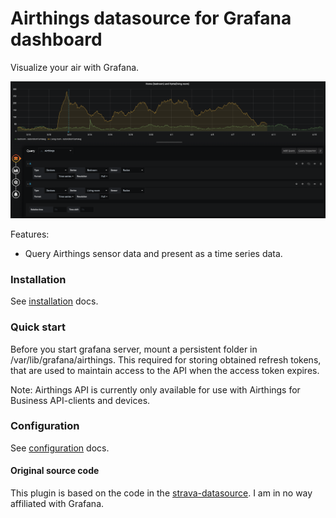 # Airthings datasource for Grafana dashboard

Visualize your air with Grafana.

![Airthings Datasource](docs/img/dashboard-example.png)

Features:

- Query Airthings sensor data and present as a time series data.

### Installation

See [installation](https://github.com/devdavidkarlsson/grafana-airthings-datasource/blob/master/docs/installation.md) docs.

### Quick start

Before you start grafana server, mount a persistent folder in /var/lib/grafana/airthings.
This required for storing obtained refresh tokens, that are used to maintain access to the API when the access token expires.

Note: Airthings API is currently only available for use with Airthings for Business API-clients and devices.

### Configuration

See [configuration](https://github.com/devdavidkarlsson/grafana-airthings-datasource/blob/master/docs/configuration.md) docs.


#### Original source code
This plugin is based on the code in the [strava-datasource](https://github.com/grafana/strava-datasource).
I am in no way affiliated with Grafana.
